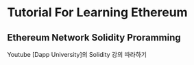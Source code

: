 # Tutorial For Learning Ethereum

Ethereum Network Solidity Proramming
------

Youtube [Dapp University]의 Solidity 강의 따라하기

[Dapp Universit]:https://www.youtube.com/c/DappUniversity